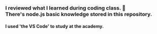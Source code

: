 ### I reviewed what I learned during coding class. 🧐 <br> There's node.js basic knowledge stored in this repository.
#### I used 'the VS Code' to study at the academy.
